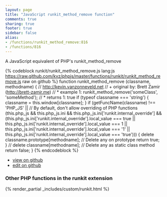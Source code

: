 ```yaml
---
layout: page
title: "JavaScript runkit_method_remove function"
comments: true
sharing: true
footer: true
sidebar: false
alias:
- /functions/runkit_method_remove:816
- /functions/816
---
```

<!-- Generated by Rakefile:build -->
A JavaScript equivalent of PHP's runkit_method_remove

{% codeblock runkit/runkit_method_remove.js lang:js https://raw.github.com/kvz/phpjs/master/functions/runkit/runkit_method_remove.js raw on github %}
function runkit_method_remove (classname, methodname) {
    // http://kevin.vanzonneveld.net
    // +   original by: Brett Zamir (http://brett-zamir.me)
    // *     example 1: runkit_method_remove('someClass', 'someMethod');
    // *     returns 1: true
    if (typeof classname === 'string') {
        classname = this.window[classname];
    }
    if (getFuncName(classname) !== 'PHP_JS' || // By default, don't allow overriding of PHP functions
    (this.php_js && this.php_js.ini && this.php_js.ini['runkit.internal_override'] && (this.php_js.ini['runkit.internal_override'].local_value === true || this.php_js.ini['runkit.internal_override'].local_value === 1 || this.php_js.ini['runkit.internal_override'].local_value === '1' || this.php_js.ini['runkit.internal_override'].local_value === 'true'))) {
        delete classname.prototype[methodname]; // Delete any on prototype
        return true;
    }
    // delete classname[methodname]; // Delete any as static class method
    return false;
}
{% endcodeblock %}

 - [view on github](https://github.com/kvz/phpjs/blob/master/functions/runkit/runkit_method_remove.js)
 - [edit on github](https://github.com/kvz/phpjs/edit/master/functions/runkit/runkit_method_remove.js)

### Other PHP functions in the runkit extension
{% render_partial _includes/custom/runkit.html %}
